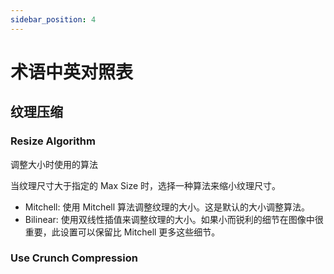 ```yaml
---
sidebar_position: 4
---
```


# 术语中英对照表

## 纹理压缩

### Resize Algorithm

调整大小时使用的算法

当纹理尺寸大于指定的 Max Size 时，选择一种算法来缩小纹理尺寸。

- Mitchell: 使用 Mitchell 算法调整纹理的大小。这是默认的大小调整算法。
- Bilinear: 使用双线性插值来调整纹理的大小。如果小而锐利的细节在图像中很重要，此设置可以保留比 Mitchell 更多这些细节。

### Use Crunch Compression

